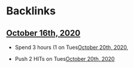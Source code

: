 
# Backlinks
## [October 16th, 2020](<October 16th, 2020.md>)
- Spend 3 hours (1 on Tues[October 20th, 2020](<October 20th, 2020.md>),

- Push 2 HITs on Tues[October 20th, 2020](<October 20th, 2020.md>)

